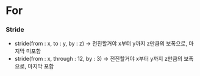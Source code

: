 #  For
### Stride
- stride(from : x, to : y, by : z) -> 전진할거야 x부터 y까지 z만큼의 보폭으로, 마지막 미포함
- stride(from : x, through : 12, by : 3) -> 전진할거야 x부터 y까지 z만큼의 보폭으로, 마지막 포함

